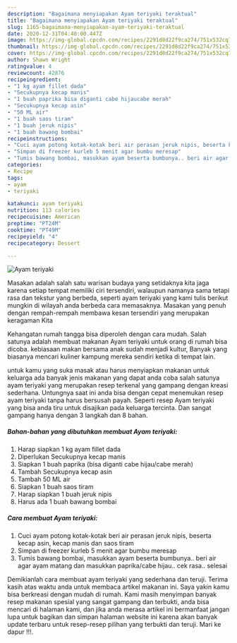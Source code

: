 ```yaml
---
description: "Bagaimana menyiapakan Ayam teriyaki teraktual"
title: "Bagaimana menyiapakan Ayam teriyaki teraktual"
slug: 1165-bagaimana-menyiapakan-ayam-teriyaki-teraktual
date: 2020-12-31T04:40:00.447Z
image: https://img-global.cpcdn.com/recipes/2291d8d22f9ca274/751x532cq70/ayam-teriyaki-foto-resep-utama.jpg
thumbnail: https://img-global.cpcdn.com/recipes/2291d8d22f9ca274/751x532cq70/ayam-teriyaki-foto-resep-utama.jpg
cover: https://img-global.cpcdn.com/recipes/2291d8d22f9ca274/751x532cq70/ayam-teriyaki-foto-resep-utama.jpg
author: Shawn Wright
ratingvalue: 4
reviewcount: 42876
recipeingredient:
- "1 kg ayam fillet dada"
- "Secukupnya kecap manis"
- "1 buah paprika bisa diganti cabe hijaucabe merah"
- "Secukupnya kecap asin"
- "50 ML air"
- "1 buah saos tiram"
- "1 buah jeruk nipis"
- "1 buah bawang bombai"
recipeinstructions:
- "Cuci ayam potong kotak-kotak beri air perasan jeruk nipis, beserta kecap asin, kecap manis dan saos tiram"
- "Simpan di freezer kurleb 5 menit agar bumbu meresap"
- "Tumis bawang bombai, masukkan ayam beserta bumbunya.. beri air agar ayam matang dan masukkan paprika/cabe hijau.. cek rasa.. selesai"
categories:
- Recipe
tags:
- ayam
- teriyaki

katakunci: ayam teriyaki 
nutrition: 113 calories
recipecuisine: American
preptime: "PT24M"
cooktime: "PT49M"
recipeyield: "4"
recipecategory: Dessert

---
```



![Ayam teriyaki](https://img-global.cpcdn.com/recipes/2291d8d22f9ca274/751x532cq70/ayam-teriyaki-foto-resep-utama.jpg)

Masakan adalah salah satu warisan budaya yang setidaknya kita jaga karena setiap tempat memiliki ciri tersendiri, walaupun namanya sama tetapi rasa dan tekstur yang berbeda, seperti ayam teriyaki yang kami tulis berikut mungkin di wilayah anda berbeda cara memasaknya. Masakan yang penuh dengan rempah-rempah membawa kesan tersendiri yang merupakan keragaman Kita

Kehangatan rumah tangga bisa diperoleh dengan cara mudah. Salah satunya adalah membuat makanan Ayam teriyaki untuk orang di rumah bisa dicoba. kebiasaan makan bersama anak sudah menjadi kultur, Banyak yang biasanya mencari kuliner kampung mereka sendiri ketika di tempat lain.



untuk kamu yang suka masak atau harus menyiapkan makanan untuk keluarga ada banyak jenis makanan yang dapat anda coba salah satunya ayam teriyaki yang merupakan resep terkenal yang gampang dengan kreasi sederhana. Untungnya saat ini anda bisa dengan cepat menemukan resep ayam teriyaki tanpa harus bersusah payah.
Seperti resep Ayam teriyaki yang bisa anda tiru untuk disajikan pada keluarga tercinta. Dan sangat gampang hanya dengan 3 langkah dan 8 bahan.


<!--inarticleads1-->

##### Bahan-bahan yang dibutuhkan membuat Ayam teriyaki:

1. Harap siapkan 1 kg ayam fillet dada
1. Diperlukan Secukupnya kecap manis
1. Siapkan 1 buah paprika (bisa diganti cabe hijau/cabe merah)
1. Tambah Secukupnya kecap asin
1. Tambah 50 ML air
1. Siapkan 1 buah saos tiram
1. Harap siapkan 1 buah jeruk nipis
1. Harus ada 1 buah bawang bombai




<!--inarticleads2-->

##### Cara membuat  Ayam teriyaki:

1. Cuci ayam potong kotak-kotak beri air perasan jeruk nipis, beserta kecap asin, kecap manis dan saos tiram
1. Simpan di freezer kurleb 5 menit agar bumbu meresap
1. Tumis bawang bombai, masukkan ayam beserta bumbunya.. beri air agar ayam matang dan masukkan paprika/cabe hijau.. cek rasa.. selesai




Demikianlah cara membuat ayam teriyaki yang sederhana dan teruji. Terima kasih atas waktu anda untuk membaca artikel makanan ini. Saya yakin kamu bisa berkreasi dengan mudah di rumah. Kami masih menyimpan banyak resep makanan spesial yang sangat gampang dan terbukti, anda bisa mencari di halaman kami, dan jika anda merasa artikel ini bermanfaat jangan lupa untuk bagikan dan simpan halaman website ini karena akan banyak update terbaru untuk resep-resep pilihan yang terbukti dan teruji. Mari ke dapur !!!. 
